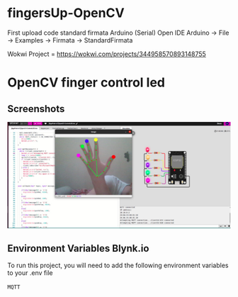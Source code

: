 # fingersUp-OpenCV

First upload code standard firmata Arduino (Serial)
Open IDE Arduino -> File -> Examples -> Firmata -> StandardFirmata

Wokwi Project = https://wokwi.com/projects/344958570893148755

# OpenCV finger control led


## Screenshots

![App Screenshot](Docs/Images/Dashboard.jpeg)


## Environment Variables Blynk.io

To run this project, you will need to add the following environment variables to your .env file

`MQTT`


